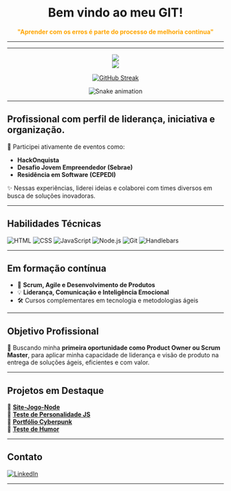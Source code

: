 <h1 align="center">Bem vindo ao meu GIT!</h1>
<p align="center"><b><font color="orange">"Aprender com os erros é parte do processo de melhoria continua"</font></b></p>

---



---

<div align="center">
  <img src="https://github-readme-stats.vercel.app/api?username=YuriMatheusBarros&show_icons=true&theme=default" />
  <br>
  <img src="https://github-readme-stats.vercel.app/api/top-langs/?username=YuriMatheusBarros&layout=compact&theme=default" />
  <br>
  
  [![GitHub Streak](https://github-readme-streak-stats.herokuapp.com?user=YuriMatheusBarros)](https://git.io/streak-stats)

  ![Snake animation](https://raw.githubusercontent.com/YuriMatheusBarros/YuriMatheusBarros/output/github-contribution-grid-snake.svg)

  
</div>

---

## Profissional com perfil de liderança, iniciativa e organização.

💬 Participei ativamente de eventos como:
- **HackOnquista**
- **Desafio Jovem Empreendedor (Sebrae)**
- **Residência em Software (CEPEDI)**

✨ Nessas experiências, liderei ideias e colaborei com times diversos em busca de soluções inovadoras.

---

## Habilidades Técnicas

![HTML](https://img.shields.io/badge/HTML-E34F26?style=flat&logo=html5&logoColor=white)
![CSS](https://img.shields.io/badge/CSS-1572B6?style=flat&logo=css3&logoColor=white)
![JavaScript](https://img.shields.io/badge/JavaScript-F7DF1E?style=flat&logo=javascript&logoColor=black)
![Node.js](https://img.shields.io/badge/Node.js-339933?style=flat&logo=node.js&logoColor=white)
![Git](https://img.shields.io/badge/Git-F05032?style=flat&logo=git&logoColor=white)
![Handlebars](https://img.shields.io/badge/Handlebars.js-000000?style=flat&logo=handlebarsdotjs&logoColor=orange)

---

## Em formação contínua

- 📘 **Scrum, Agile e Desenvolvimento de Produtos**
- 💡 **Liderança, Comunicação e Inteligência Emocional**
- 🛠️ Cursos complementares em tecnologia e metodologias ágeis

---

## Objetivo Profissional

📌 Buscando minha **primeira oportunidade como Product Owner ou Scrum Master**, para aplicar minha capacidade de liderança e visão de produto na entrega de soluções ágeis, eficientes e com valor.

---

## Projetos em Destaque

🔗 [**Site-Jogo-Node**](https://github.com/YuriMatheusBarros/Site-Jogo-Node)  
🔗 [**Teste de Personalidade JS**](https://github.com/YuriMatheusBarros/Teste-de-Personalidade-JS.Version)  
🔗 [**Portfólio Cyberpunk**](https://github.com/YuriMatheusBarros/Portf-lio-Cyberpunk)  
🔗 [**Teste de Humor**](https://github.com/YuriMatheusBarros/Teste-do-humor)

---

## Contato

[![LinkedIn](https://img.shields.io/badge/-LinkedIn-0A66C2?style=flat&logo=Linkedin&logoColor=white)](https://www.linkedin.com/in/yuri-matheus-barros-1867682aa)

---
